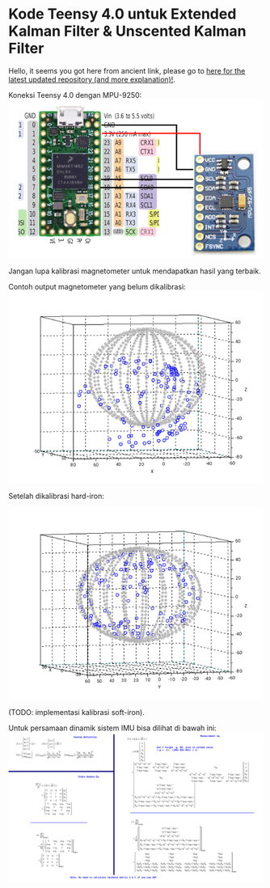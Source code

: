 # Kode Teensy 4.0 untuk Extended Kalman Filter & Unscented Kalman Filter


Hello, it seems you got here from ancient link, please go to [here for the latest updated repository \(and more explanation\)!](https://github.com/pronenewbits/Arduino_AHRS_System).



Koneksi Teensy 4.0 dengan MPU-9250:
![Alt text](MPU9250_Connection.png "MPU9250 Connection")





Jangan lupa kalibrasi magnetometer untuk mendapatkan hasil yang terbaik.

Contoh output magnetometer yang belum dikalibrasi:
![Alt text](2019-12-01_magneto_gabung_nonKalib.png "Uncalibrated Magnetometer")



Setelah dikalibrasi hard-iron:

![Alt text](2019-12-01_magneto_gabung_Kalib.png "Calibrated Magnetometer")

(TODO: implementasi kalibrasi soft-iron).



Untuk persamaan dinamik sistem IMU bisa dilihat di bawah ini:
![Alt text](Quaternion_IMU_Equation.png "Quaternion_IMU_Equation")
